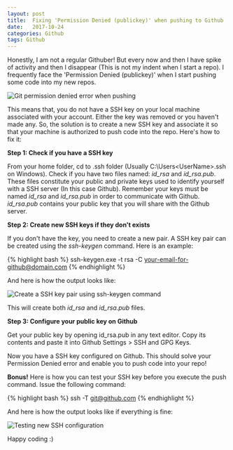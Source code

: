 ```yaml
---
layout: post
title:  Fixing 'Permission Denied (publickey)' when pushing to Github
date:   2017-10-24
categories: Github
tags: Github
---
```


Honestly, I am not a regular Githuber! But every now and then I have spike of activity and then I disappear (This is not my indent when I start a repo). I frequently face the 'Permission Denied (publickey)' when I start pushing some code into my new repos. 

<img class="img-responsive image-center thumbnail" src="{{site.url}}/img/github/git-permission-denied-error.png" alt="Git permission denied error when pushing" />

This means that, you do not have a SSH key on your local machine associated with your account. Either the key was removed or you haven't made any. So, the solution is to create a new SSH key and associate it so that your machine is authorized to push code into the repo. Here's how to fix it: 

**Step 1: Check if you have a SSH key**

From your home folder, cd to .ssh folder (Usually C:\Users\<UserName>\.ssh on Windows). Check if you have two files named: *id_rsa* and *id_rsa.pub*. These files constitute your public and private keys used to identify yourself with a SSH server (In this case Github). Remember your keys must be named *id_rsa* and *id_rsa.pub* in order to communicate with Github.  
*id_rsa.pub* contains your public key that you will share with the Github server. 

**Step 2: Create new SSH keys if they don't exists**

If you don't have the key, you need to create a new pair. A SSH key pair can be created using the *ssh-keygen* command. Here is an example: 


{% highlight bash %}
ssh-keygen.exe -t rsa -C your-email-for-github@domain.com
{% endhighlight %}

And here is how the output looks like:

<img class="img-responsive image-center thumbnail" src="{{site.url}}/img/github/ssh-keygen.png" alt="Create a SSH key pair using ssh-keygen command" />

This will create both *id_rsa* and *id_rsa.pub* files. 

**Step 3: Configure your public key on Github**

Get your public key by opening id_rsa.pub in any text editor. Copy its contents and paste it into Github Settings > SSH and GPG Keys.

Now you have a SSH key configured on Github. This should solve your Permission Denied error and enable you to push code into your repo! 

**Bonus!**
Here is how you can test your SSH key before you execute the push command. Issue the following command:

{% highlight bash %}
ssh -T git@github.com
{% endhighlight %}

And here is how the output looks like if everything is fine:

<img class="img-responsive image-center thumbnail" src="{{site.url}}/img/github/ssh-test.png" alt="Testing new SSH configuration" />

Happy coding :) 